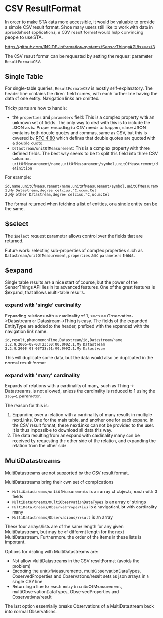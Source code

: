 # CSV ResultFormat

In order to make STA data more accessible, it would be valuable to provide a simple CSV result format.
Since many users still like to work with data in spreadsheet applications, a CSV result format would help convincing people to use STA.

https://github.com/INSIDE-information-systems/SensorThingsAPI/issues/3

The CSV result format can be requested by setting the request parameter `ResultFormat=CSV`.


## Single Table

For single-table queries, `ResultFormat=CSV` is mostly self-explanatory. 
The header line contains the direct field names, with each further line having the data of one entity.
Navigation links are omitted.

Tricky parts are how to handle:

- the `properties` and `parameters` field: This is a complex property with an unknown set of fields.
  The only way to deal with this is to include the JSON as is.
  Proper encoding to CSV needs to happen, since JSON contains both double quotes and commas, same as CSV, but this is covered by [RFC 4180](https://tools.ietf.org/html/rfc4180) which defines that double quotes are quoted with a double quote.
- `Datastream/unitOfMeasurement`: This is a complex property with three defined fields. 
  The best way seems to be to split this field into three CSV columns: `unitOfMeasurement/name,unitOfMeasurement/symbol,unitOfMeasurement/definition`

For example:

    id,name,unitOfMeasurement/name,unitOfMeasurement/symbol,unitOfMeasurement/definition
    1,My Datastream,degree celcius,°C,ucum:Cel
    2,My other Datastream,degree celcius,°C,ucum:Cel

The format returned when fetching a list of entities, or a single entity can be the same.


## $select

The `$select` request parameter allows control over the fields that are returned.

Future work: selecting sub-properties of complex properties such as `Datastream/unitOfMeasurement`, `properties` and `parameters` fields.


## $expand

Single table results are a nice start of course, but the power of the SensorThings API lies in its advanced features.
One of the great features is $expand, that allows multi-table results.


### expand with 'single' cardinality

Expanding relations with a cardinality of 1, such as Observation->Datastream or Datastream->Thing is easy.
The fields of the expanded EntityType are added to the header, prefixed with the expanded with the navigation link name.

    id,result,phenomenonTime,Datastream/id,Datastream/name
    1,2.9,2005-08-03T23:00:00.000Z,1,My Datastream
    2,2.8,2005-08-03T23:01:00.000Z,1,My Datastream

This will duplicate some data, but the data would also be duplicated in the normal result format.


### expand with 'many' cardinality

Expands of relations with a cardinality of many, such as Thing -> Datastreams, is not allowed, unless the cardinality is reduced to 1 using the `$top=1` parameter.

The reason for this is:
1. Expanding over a relation with a cardinality of many results in multiple nextLinks.
   One for the main table, and another one for each expand.
   In the CSV result format, these nextLinks can not be provided to the user.
   It is thus impossible to download all data this way.
2. The data resulting from an expand with cardinality many can be received by requesting the other side of the relation, and expanding the relation from the other side.


## MultiDatastreams

MultiDatastreams are not supported by the CSV result format.

MultiDatastreams bring their own set of complications:

- `MultiDatastreams/unitOfMeasurements` is an array of objects, each with 3 fields
- `MultiDatastreams/multiObservationDataTypes` is an array of strings
- `MultiDatastreams/ObservedProperties` is a navigationList with cardinality many
- `MultiDatastreams/Observations/result` is an array

These four arrays/lists are of the same length for any given MultiDatastream, but may be of different length for the next MultiDatastream.
Furthermore, the order of the items in these lists is important.

Options for dealing with MultiDatastreams are:

- Not allow MultiDatastreams in the CSV resultFormat (avoids the problem)
- Encoding the unitOfMeasurements, multiObservationDataTypes, ObservedProperties and Observations/result sets as json arrays in a single CSV line
- Returning a line for each entry in unitsOfMeasurement, multiObservationDataTypes, ObservedProperties and Observations/result

The last option essentially breaks Observations of a MultiDatastream back into normal Observations.





